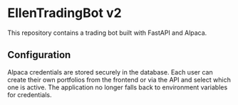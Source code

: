 # EllenTradingBot v2

This repository contains a trading bot built with FastAPI and Alpaca. 

## Configuration

Alpaca credentials are stored securely in the database. Each user can create
their own portfolios from the frontend or via the API and select which one is
active. The application no longer falls back to environment variables for
credentials.
